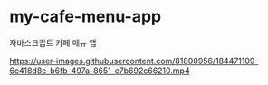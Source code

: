 # my-cafe-menu-app
자바스크립트 카페 메뉴 앱 



https://user-images.githubusercontent.com/81800956/184471109-6c418d8e-b6fb-497a-8651-e7b692c66210.mp4


